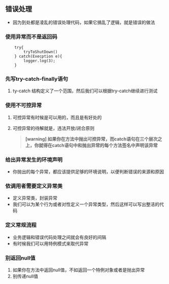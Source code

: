 ## 错误处理

* 因为到处都是凌乱的错误处理代码，如果它搞乱了逻辑，就是错误的做法

### 使用异常而不是返回码

```
	try{
		tryToShutDown()
	} catch(Execption e){
		logger.log(3);
	}
```

### 先写try-catch-finally语句

1. ty-catch 结构定义了一个范围，然后我们可以根据try-catch继续进行测试

### 使用不可控异常

1. 可控异常有时候是可以用的，而且是有好处的
2. 可控异常的待解就是，违法开放/闭合原则

	> **[warning] 如果你在方法中抛出可控异常，而catch语句在三个层次之上，你就得在catch语句中和抛出异常的每个方法签名中声明该异常**

### 给出异常发生的环境声明

* 你抛出的每个异常，都应该提供足够的环境说明，以便判断错误的来源和原因

### 依调用者需要定义异常类

* 定义异常类，封装异常
* 我们可以为某个行为或者对性定义一个异常类型，然后这样可以写出整洁的代码

### 定义常规流程

* 业务逻辑和错误代码处理之间就会有良好的间隔
* 有时候我们可以用特例模式来取代异常

### 别返回null值

1. 如果你在方法中返回null值，不如返回一个特例对象或者是抛出异常
2. 别传递null值